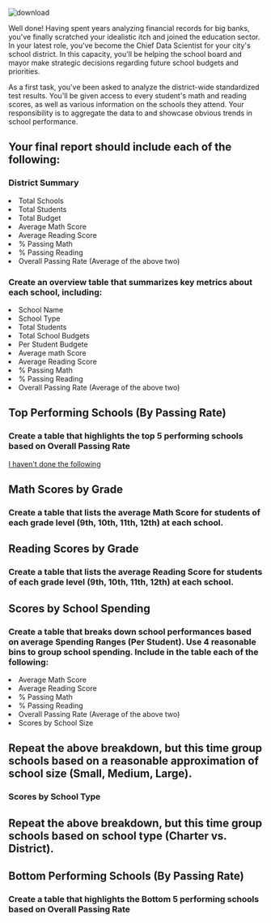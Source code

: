![download](https://user-images.githubusercontent.com/101975553/216037880-ff9687f5-1199-47f4-8f05-10b8d0b1a531.jpg)

Well done! Having spent years analyzing financial records for big banks, you've finally scratched your idealistic itch and joined the education sector. In your latest role, you've become the Chief Data Scientist for your city's school district. In this capacity, you'll be helping the school board and mayor make strategic decisions regarding future school budgets and priorities.

As a first task, you've been asked to analyze the district-wide standardized test results. You'll be given access to every student's math and reading scores, as well as various information on the schools they attend. Your responsibility is to aggregate the data to and showcase obvious trends in school performance.

<h2>Your final report should include each of the following:</h2>
<h3>District Summary</h3>
<li>Total Schools</li>
<li>Total Students</li>
<li>Total Budget</li>
<li>Average Math Score</li>
<li>Average Reading Score</li>
<li>% Passing Math</li>
<li>% Passing Reading</li>
<li>Overall Passing Rate (Average of the above two)</li>

<h3>Create an overview table that summarizes key metrics about each school, including:</h3>
<li>School Name</li>
<li>School Type</li>
<li>Total Students</li>
<li>Total School Budgets</li>
<li>Per Student Budgete</li>
<li>Average math Score</li>
<li>Average Reading Score</li>
<li>% Passing Math</li>
<li>% Passing Reading</li>
<li>Overall Passing Rate (Average of the above two)</li>

<h2>Top Performing Schools (By Passing Rate)</h2>
<h3>Create a table that highlights the top 5 performing schools based on Overall Passing Rate</h3>

<u>I haven't done the following </u>
<h2>Math Scores by Grade</h2>
<h3>Create a table that lists the average Math Score for students of each grade level (9th, 10th, 11th, 12th) at each school.</h3>

<h2>Reading Scores by Grade</h2>
<h3>Create a table that lists the average Reading Score for students of each grade level (9th, 10th, 11th, 12th) at each school.</h3>

<h2>Scores by School Spending</h2>
<h3>Create a table that breaks down school performances based on average Spending Ranges (Per Student). Use 4 reasonable bins to group school spending. Include in the table each of the following:</h3>

<li>Average Math Score</li>
<li>Average Reading Score</li>
<li>% Passing Math</li>
<li>% Passing Reading</li>
<li>Overall Passing Rate (Average of the above two)</li>
<li>Scores by School Size</li>

<h2>Repeat the above breakdown, but this time group schools based on a reasonable approximation of school size (Small, Medium, Large).</h2>
<h3>Scores by School Type</h3>

<h2>Repeat the above breakdown, but this time group schools based on school type (Charter vs. District).</h2>
<h2>Bottom Performing Schools (By Passing Rate)</h2>
<h3>Create a table that highlights the Bottom 5 performing schools based on Overall Passing Rate</h3>
